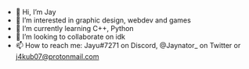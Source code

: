 - 👋 Hi, I’m Jay
- 👀 I’m interested in graphic design, webdev and games
- 🌱 I’m currently learning C++, Python
- 💞️ I’m looking to collaborate on idk
- 📫 How to reach me: Jayu#7271 on Discord, @Jaynator_ on Twitter or j4kub07@protonmail.com

